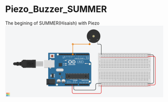 # Piezo_Buzzer_SUMMER
The begining of SUMMER(Hisaish) with Piezo
![tinkercad](Piezo_Buzzer_tinkercad.png)
